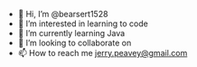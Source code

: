 - 👋 Hi, I’m @bearsert1528
- 👀 I’m interested in learning to code
- 🌱 I’m currently learning Java
- 💞️ I’m looking to collaborate on 
- 📫 How to reach me jerry.peavey@gmail.com

<!---
bearsert1528/bearsert1528 is a ✨ special ✨ repository because its `README.md` (this file) appears on your GitHub profile.
You can click the Preview link to take a look at your changes.
--->
